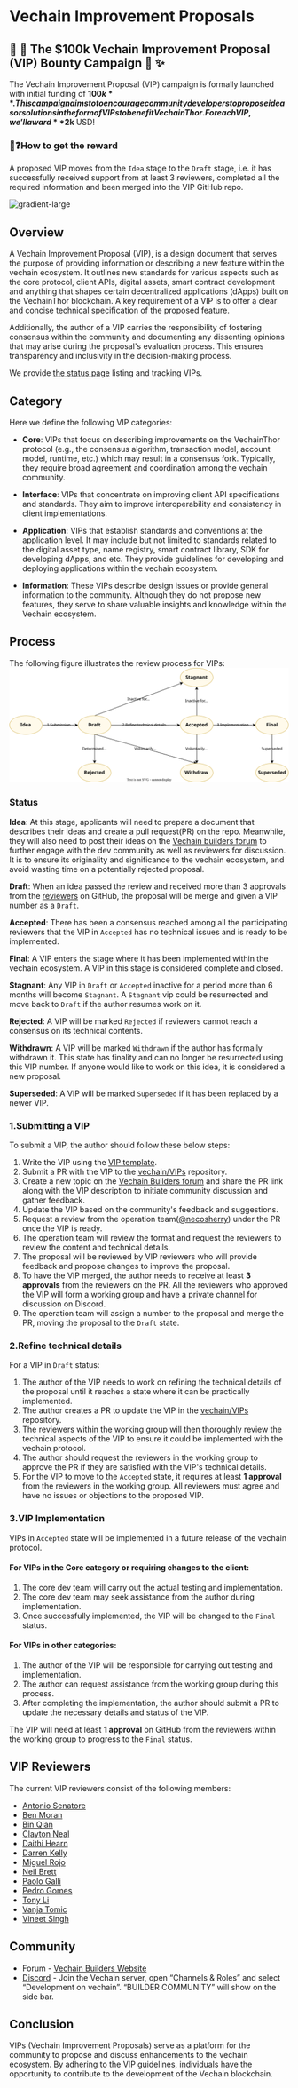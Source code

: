 # Vechain Improvement Proposals

## :loudspeaker: :tada: The $100k Vechain Improvement Proposal (VIP) Bounty Campaign :confetti_ball: :sparkles:

The Vechain Improvement Proposal (VIP) campaign is formally launched with initial funding of **$100k**. This campaign aims to to encourage community developers to propose ideas or solutions in the form of VIPs to benefit VechainThor. For each VIP, we’ll award **$2k** USD!

### :memo::question:How to get the reward
A proposed VIP moves from the `Idea` stage to the `Draft` stage, i.e. it has successfully received support from at least 3 reviewers, completed all the required information and been merged into the VIP GitHub repo.

![gradient-large](https://github.com/vechain/VIPs/assets/5069216/c0f59d77-2896-4e07-a12d-23de97b9ffb2)


## Overview

A Vechain Improvement Proposal (VIP), is a design document that serves the purpose of providing information or describing a new feature within the vechain ecosystem. It outlines new standards for various aspects such as the core protocol, client APIs, digital assets, smart contract development and anything that shapes certain decentralized applications (dApps) built on the VechainThor blockchain. A key requirement of a VIP is to offer a clear and concise technical specification of the proposed feature. 

Additionally, the author of a VIP carries the responsibility of fostering consensus within the community and documenting any dissenting opinions that may arise during the proposal's evaluation process. This ensures transparency and inclusivity in the decision-making process.

We provide [the status page](./the-status-page.md) listing and tracking VIPs.


## Category

Here we define the following VIP categories:

+ **Core**: VIPs that focus on describing improvements on the VechainThor protocol (e.g., the consensus algorithm, transaction model, account model, runtime, etc.)  which may result in a consensus fork. Typically, they require broad agreement and coordination among the vechain community.

+ **Interface**: VIPs that concentrate on improving client API specifications and standards. They aim to improve interoperability and consistency in client implementations.

+ **Application**: VIPs that establish standards and conventions at the application level. It may include but not limited to standards related to the digital asset type, name registry, smart contract library, SDK for developing dApps, and etc. They provide guidelines for developing and deploying applications within the vechain ecosystem.

+ **Information**: These VIPs describe design issues or provide general information to the community. Although they do not propose new features, they serve to share valuable insights and knowledge within the Vechain ecosystem.

## Process

The following figure illustrates the review process for VIPs:
![VIP process](./assets/vip-process.svg)

### Status

**Idea**: At this stage, applicants will need to prepare a document that describes their ideas and create a pull request(PR) on the repo. Meanwhile, they will also need to post their ideas on the [Vechain builders forum](https://vechain.discourse.group) to further engage with the dev community as well as reviewers for discussion. It is to ensure its originality and significance to the vechain ecosystem, and avoid wasting time on a potentially rejected proposal.

**Draft**: When an idea passed the review and received more than 3 approvals from the [reviewers](./#vip-reviewers) on GitHub, the proposal will be merge and given a VIP number as a `Draft`.

**Accepted**: There has been a consensus reached among all the participating reviewers that the VIP in `Accepted` has no technical issues and is ready to be implemented.

**Final**: A VIP enters the stage where it has been implemented within the vechain ecosystem. A VIP in this stage is considered complete and closed.

**Stagnant**: Any VIP in `Draft` or `Accepted` inactive for a period more than 6 months will become `Stagnant`. A `Stagnant` vip could be resurrected and move back to `Draft` if the author resumes work on it.

**Rejected**: A VIP will be marked `Rejected` if reviewers cannot reach a consensus on its technical contents. 

**Withdrawn**: A VIP will be marked `Withdrawn` if the author has formally withdrawn it. This state has finality and can no longer be resurrected using this VIP number. If anyone would like to work on this idea, it is considered a new proposal.

**Superseded**: A VIP will be marked `Superseded` if it has been replaced by a newer VIP.

### 1.Submitting a VIP

To submit a VIP, the author should follow these below steps:

1. Write the VIP using the [VIP template](./vip-template.md).
2. Submit a PR with the VIP to the [vechain/VIPs](https://github.com/vechain/vips) repository.
3. Create a new topic on the [Vechain Builders forum](https://vechain.discourse.group) and share the PR link along with the VIP description to initiate community discussion and gather feedback.
4. Update the VIP based on the community's feedback and suggestions.
5. Request a review from the operation team([@necosherry](https://github.com/necosherry)) under the PR once the VIP is ready.
6. The operation team will review the format and request the reviewers to review the content and technical details.
7. The proposal will be reviewed by VIP reviewers who will provide feedback and propose changes to improve the proposal.
8. To have the VIP merged, the author needs to receive at least **3 approvals** from the reviewers on the PR. All the reviewers who approved the VIP will form a working group and have a private channel for discussion on Discord.
9. The operation team will assign a number to the proposal and merge the PR, moving the proposal to the `Draft` state.

### 2.Refine technical details

For a VIP in `Draft` status:

1. The author of the VIP needs to work on refining the technical details of the proposal until it reaches a state where it can be practically implemented.
2. The author creates a PR to update the VIP in the [vechain/VIPs](https://github.com/vechain/vips) repository.
3. The reviewers within the working group will then thoroughly review the technical aspects of the VIP to ensure it could be implemented with the vechain protocol.
4. The author should request the reviewers in the working group to approve the PR if they are satisfied with the VIP's technical details.
5. For the VIP to move to the `Accepted` state, it requires at least **1 approval** from the reviewers in the working group. All reviewers must agree and have no issues or objections to the proposed VIP. 

### 3.VIP Implementation
VIPs in `Accepted` state will be implemented in a future release of the vechain protocol. 

#### For VIPs in the **Core** category or requiring changes to the client:
1. The core dev team will carry out the actual testing and implementation.
2. The core dev team may seek assistance from the author during implementation.
3. Once successfully implemented, the VIP will be changed to the `Final` status.
 

#### For VIPs in other categories:
1. The author of the VIP will be responsible for carrying out testing and implementation.
2. The author can request assistance from the working group during this process.
3. After completing the implementation, the author should submit a PR to update the necessary details and status of the VIP.

The VIP will need at least **1 approval** on GitHub from the reviewers within the working group to progress to the `Final` status.

## VIP Reviewers
The current VIP reviewers consist of the following members:

+ [Antonio Senatore](https://github.com/bacco1977)
+ [Ben Moran](https://github.com/BenMVeChain)
+ [Bin Qian](https://github.com/qianbin)
+ [Clayton Neal](https://github.com/claytonneal)
+ [Daithi Hearn](https://github.com/daithihearn)
+ [Darren Kelly](https://github.com/darrenvechain)
+ [Miguel Rojo](https://github.com/freemanzMrojo)
+ [Neil Brett](https://github.com/nwbrettski)
+ [Paolo Galli](https://github.com/paologalligit)
+ [Pedro Gomes](https://github.com/otherview)
+ [Tony Li](https://github.com/libotony)
+ [Vanja Tomic](https://github.com/vanja-vechain)
+ [Vineet Singh](https://github.com/vineet-codes)

## Community

+ Forum  - [Vechain Builders Website](https://vechain.discourse.group)
+ [Discord](https://discord.gg/vechain) - Join the Vechain server,  open “Channels & Roles” and select “Development on vechain”.  “BUILDER COMMUNITY” will show on the side bar.

## Conclusion

VIPs (Vechain Improvement Proposals) serve as a platform for the community to propose and discuss enhancements to the vechain ecosystem. By adhering to the VIP guidelines, individuals have the opportunity to contribute to the development of the Vechain blockchain.
